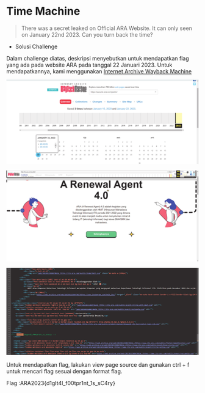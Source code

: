 # Time Machine

> There was a secret leaked on Official ARA Website. It can only seen on January 22nd 2023. Can you turn back the time?

- Solusi Challenge

Dalam challenge diatas, deskripsi menyebutkan untuk mendapatkan flag yang ada pada website ARA pada tanggal 22 Januari 2023. Untuk mendapatkannya, kami menggunakan [Internet Archive Wayback Machine](https://archive.org/web/)

![](images/image-001.png)

![](images/image-002.png)

![](images/image-003.png)

Untuk mendapatkan flag, lakukan view page source dan gunakan ctrl + f untuk mencari flag sesuai dengan format flag.

Flag :ARA2023{d1gIt4l\_f00tpr1nt\_1s\_sC4ry}
```

